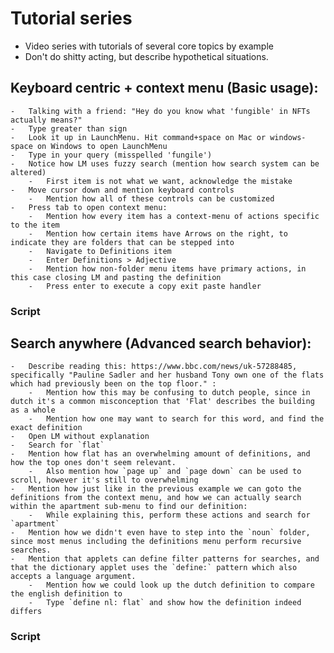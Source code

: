 # Tutorial series

-   Video series with tutorials of several core topics by example
-   Don't do shitty acting, but describe hypothetical situations.

## Keyboard centric + context menu (Basic usage):

    -   Talking with a friend: "Hey do you know what 'fungible' in NFTs actually means?"
    -   Type greater than sign
    -   Look it up in LaunchMenu. Hit command+space on Mac or windows-space on Windows to open LaunchMenu
    -   Type in your query (misspelled 'fungile')
    -   Notice how LM uses fuzzy search (mention how search system can be altered)
        -   First item is not what we want, acknowledge the mistake
    -   Move cursor down and mention keyboard controls
        -   Mention how all of these controls can be customized
    -   Press tab to open context menu:
        -   Mention how every item has a context-menu of actions specific to the item
        -   Mention how certain items have Arrows on the right, to indicate they are folders that can be stepped into
        -   Navigate to Definitions item
        -   Enter Definitions > Adjective
        -   Mention how non-folder menu items have primary actions, in this case closing LM and pasting the definition
        -   Press enter to execute a copy exit paste handler

### Script

## Search anywhere (Advanced search behavior):

    -   Describe reading this: https://www.bbc.com/news/uk-57288485, specifically "Pauline Sadler and her husband Tony own one of the flats which had previously been on the top floor." :
        -   Mention how this may be confusing to dutch people, since in dutch it's a common misconception that 'Flat' describes the building as a whole
        -   Mention how one may want to search for this word, and find the exact definition
    -   Open LM without explanation
    -   Search for `flat`
    -   Mention how flat has an overwhelming amount of definitions, and how the top ones don't seem relevant.
        -   Also mention how `page up` and `page down` can be used to scroll, however it's still to overwhelming
    -   Mention how just like in the previous example we can goto the definitions from the context menu, and how we can actually search within the apartment sub-menu to find our definition:
        -   While explaining this, perform these actions and search for `apartment`
    -   Mention how we didn't even have to step into the `noun` folder, since most menus including the definitions menu perform recursive searches.
    -   Mention that applets can define filter patterns for searches, and that the dictionary applet uses the `define:` pattern which also accepts a language argument.
        -   Mention how we could look up the dutch definition to compare the english definition to
        -   Type `define nl: flat` and show how the definition indeed differs

### Script
